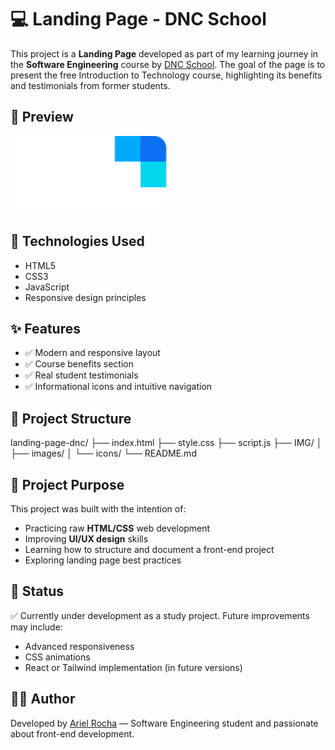 # 💻 Landing Page - DNC School

This project is a **Landing Page** developed as part of my learning journey in the **Software Engineering** course by [DNC School](https://www.escoladnc.com/). The goal of the page is to present the free Introduction to Technology course, highlighting its benefits and testimonials from former students.

## 📸 Preview

![DNC Landing Page](https://github.com/RochaAriel/LandingPage/blob/main/IMG/LOGO.svg)

## 🚀 Technologies Used

- HTML5  
- CSS3  
- JavaScript
- Responsive design principles

## ✨ Features

- ✅ Modern and responsive layout  
- ✅ Course benefits section   
- ✅ Real student testimonials  
- ✅ Informational icons and intuitive navigation  

## 📁 Project Structure



landing-page-dnc/
├── index.html
├── style.css
├── script.js
├── IMG/
│ ├── images/
│ └── icons/
└── README.md
## 🎯 Project Purpose

This project was built with the intention of:

- Practicing raw **HTML/CSS** web development  
- Improving **UI/UX design** skills  
- Learning how to structure and document a front-end project  
- Exploring landing page best practices  

## 📌 Status

✅ Currently under development as a study project. Future improvements may include:

- Advanced responsiveness
- CSS animations
- React or Tailwind implementation (in future versions)

## 🧑‍💻 Author

Developed by [Ariel Rocha](https://github.com/RochaAriel) — Software Engineering student and passionate about front-end development.
